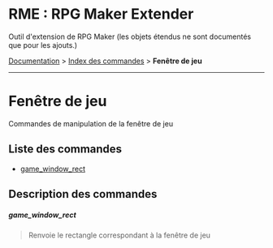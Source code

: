 # RME : RPG Maker Extender
Outil d'extension de RPG Maker (les objets étendus ne sont documentés que pour les ajouts.)

[Documentation](README.md) > [Index des commandes](Liste%20des%20commandes.md) > **Fenêtre de jeu**  
- - -  
# Fenêtre de jeu
Commandes de manipulation de la fenêtre de jeu

## Liste des commandes
*    [game_window_rect](#game_window_rect)


## Description des commandes
##### game_window_rect

> Renvoie le rectangle correspondant à la fenêtre de jeu

  
